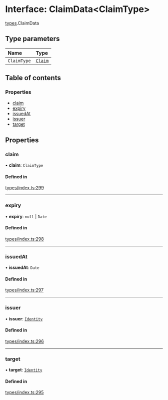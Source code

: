# Interface: ClaimData<ClaimType\>

[types](../wiki/types).ClaimData

## Type parameters

| Name | Type |
| :------ | :------ |
| `ClaimType` | [`Claim`](../wiki/types#claim) |

## Table of contents

### Properties

- [claim](../wiki/types.ClaimData#claim)
- [expiry](../wiki/types.ClaimData#expiry)
- [issuedAt](../wiki/types.ClaimData#issuedat)
- [issuer](../wiki/types.ClaimData#issuer)
- [target](../wiki/types.ClaimData#target)

## Properties

### claim

• **claim**: `ClaimType`

#### Defined in

[types/index.ts:299](https://github.com/PolymeshAssociation/polymesh-sdk/blob/46129005/src/types/index.ts#L299)

___

### expiry

• **expiry**: ``null`` \| `Date`

#### Defined in

[types/index.ts:298](https://github.com/PolymeshAssociation/polymesh-sdk/blob/46129005/src/types/index.ts#L298)

___

### issuedAt

• **issuedAt**: `Date`

#### Defined in

[types/index.ts:297](https://github.com/PolymeshAssociation/polymesh-sdk/blob/46129005/src/types/index.ts#L297)

___

### issuer

• **issuer**: [`Identity`](../wiki/api.entities.Identity.Identity)

#### Defined in

[types/index.ts:296](https://github.com/PolymeshAssociation/polymesh-sdk/blob/46129005/src/types/index.ts#L296)

___

### target

• **target**: [`Identity`](../wiki/api.entities.Identity.Identity)

#### Defined in

[types/index.ts:295](https://github.com/PolymeshAssociation/polymesh-sdk/blob/46129005/src/types/index.ts#L295)

